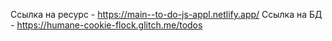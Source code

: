 Ссылка на ресурс - https://main--to-do-js-appl.netlify.app/
Ссылка на БД - https://humane-cookie-flock.glitch.me/todos